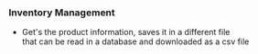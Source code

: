 <h3>Inventory Management</h3>
<ul>
    <li>Get's the product information, saves it in a different file<br> that can be read in a database and downloaded as a csv file</li>
</ul>
